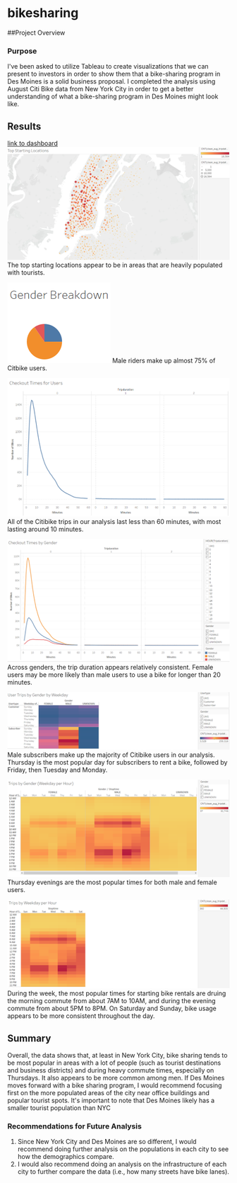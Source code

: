 # bikesharing

##Project Overview
### Purpose
I've been asked to utilize Tableau to create visualizations that we can present to investors in order to show them that a bike-sharing program in Des Moines is a solid business proposal. I completed the analysis using August Citi Bike data from New York City in order to get a better understanding of what a bike-sharing program in Des Moines might look like.

## Results
[link to dashboard](https://public.tableau.com/profile/samantha.cicciari#!/vizhome/Citibike_Challenge_16158569526080/CitbikeChallenge "link to dashboard")
![Top starting locations](https://github.com/secicciari/bikesharing/blob/main/resources/top_starting_locations.PNG)
The top starting locations appear to be in areas that are heavily populated with tourists.

![Gender breakdown](https://github.com/secicciari/bikesharing/blob/main/resources/gender_breakdown.PNG)
Male riders make up almost 75% of Citbike users. 

![Checkout times for users](https://github.com/secicciari/bikesharing/blob/main/resources/checkout_times_for_users.PNG)
All of the Citibike trips in our analysis last less than 60 minutes, with most lasting around 10 minutes.

![Checkout times by gender](https://github.com/secicciari/bikesharing/blob/main/resources/checkout_times_by_gender.PNG)
Across genders, the trip duration appears relatively consistent. Female users may be more likely than male users to use a bike for longer than 20 minutes.


![Trips by gender by weekday](https://github.com/secicciari/bikesharing/blob/main/resources/trips_by_gender_by_weekday.PNG)
Male subscribers make up the majority of Citibike users in our analysis. Thursday is the most popular day for subscribers to rent a bike, followed by Friday, then Tuesday and Monday.

![Trips by gender per hour](https://github.com/secicciari/bikesharing/blob/main/resources/trips_by_gender_per_hour.PNG)
Thursday evenings are the most popular times for both male and female users.

![Trips by weekday per hour](https://github.com/secicciari/bikesharing/blob/main/resources/trips_by_weekday_per_hour.PNG)
During the week, the most popular times for starting bike rentals are druing the morning commute from about 7AM to 10AM, and during the evening commute from about 5PM to 8PM. On Saturday and Sunday, bike usage appears to be more consistent throughout the day.

## Summary
Overall, the data shows that, at least in New York City, bike sharing tends to be most popular in areas with a lot of people (such as tourist destinations and business districts) and during heavy commute times, especially on Thursdays. It also appears to be more common among men. If Des Moines moves forward with a bike sharing program, I would recommend focusing first on the more populated areas of the city near office buildings and popular tourist spots.
It's important to note that Des Moines likely has a smaller tourist population than NYC

### Recommendations for Future Analysis
1. Since New York City and Des Moines are so different, I would recommend doing further analysis on the populations in each city to see how the demographics compare.
2. I would also recommend doing an analysis on the infrastructure of each city to further compare the data (i.e., how many streets have bike lanes).
